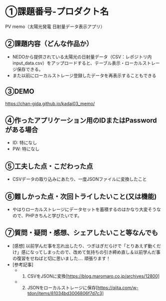 # ①課題番号-プロダクト名

PV memo（太陽光発電 日射量データ表示アプリ）

## ②課題内容（どんな作品か）

- NEDOから提供されている太陽光の日射量データ（CSV：レポジトリ内input_data.csv）をアップロードすると、テーブル表示・ローカルストレージ保存できる。
- また以前にローカルストレージ登録したデータを再表示することもできる

## ③DEMO

https://chan-gida.github.io/kadai03_memo/

## ④作ったアプリケーション用のIDまたはPasswordがある場合

- ID: 特になし
- PW: 特になし

## ⑤工夫した点・こだわった点

- CSVデータの取り込みにあたり、一度JSONファイルに変換したこと

## ⑥難しかった点・次回トライしたいこと(又は機能)

- やはりローカルストレージにデータセットを蓄積するのはかなり大変そうなので、PHPきちんと学びたいです。

## ⑦質問・疑問・感想、シェアしたいこと等なんでも

- [感想] 以前学んだ事を忘れ出したり、つぎはぎだらけで「とりあえず動くだけ」感になってしまったので、改めて気持ちの引き締め直し＆以前学んだ事の復習をせねばと切に思いました.... 頑張ります！
- [参考記事]
  - 1. CSVをJSONに変換[https://blog.maromaro.co.jp/archives/12800]
  - 2. JSONをローカルストレージに保存[https://qiita.com/w-tdon/items/81034bd3006806f7d7c3]
